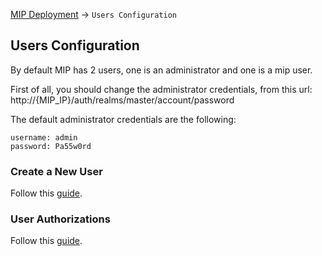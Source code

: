 [MIP Deployment](../README.md#UsersConfiguration) -> `Users Configuration`

## Users Configuration
By default MIP has 2 users, one is an administrator and one is a mip user.

First of all, you should change the administrator credentials, from this url: http://{MIP_IP}/auth/realms/master/account/password

The default administrator credentials are the following:
```
username: admin
password: Pa55w0rd
```

### Create a New User
<a id="CreateLocalUser">Follow</a> this [guide](CreateLocalUser.md).

### User Authorizations
<a id="UserAuthorizations">Follow</a> this [guide](UserAuthorizations.md).

